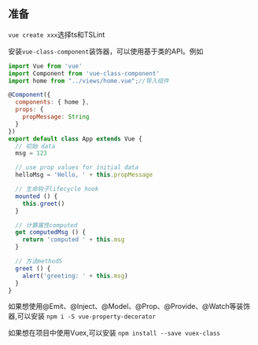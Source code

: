 ## 准备

`vue create xxx`选择ts和TSLint

安装`vue-class-component`装饰器，可以使用基于类的API。例如

```jsx
import Vue from 'vue'
import Component from 'vue-class-component'
import home from "../views/home.vue";//导入组件

@Component({
  components: { home },
  props: {
    propMessage: String
  }
})
export default class App extends Vue {
  // 初始 data
  msg = 123

  // use prop values for initial data
  helloMsg = 'Hello, ' + this.propMessage

  // 生命钩子lifecycle hook
  mounted () {
    this.greet()
  }

  // 计算属性computed
  get computedMsg () {
    return 'computed ' + this.msg
  }

  // 方法method5
  greet () {
    alert('greeting: ' + this.msg)
  }
}
```

如果想使用@Emit、@Inject、@Model、@Prop、@Provide、@Watch等装饰器,可以安装 `npm i -S vue-property-decorator`


如果想在项目中使用Vuex,可以安装 `npm install --save vuex-class`
